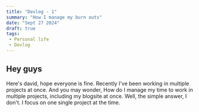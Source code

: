 ```yaml
---
title: "Devlog - 1"
summary: "How I manage my burn outs"
date: "Sept 27 2024"
draft: true
tags:
 - Personal life
 - Devlog
---
```

## Hey guys

Here's david, hope everyone is fine. Recently I've been working in multiple projects at once. And you may wonder, How do I manage my time to work in multiple projects, including my blogsite at once. Well, the simple answer, I don't. I focus on one single project at the time.
